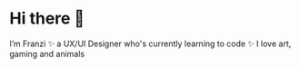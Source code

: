 # Hi there 👋 
I’m Franzi ✨
a UX/UI Designer who's currently learning to code ✨ 
I love art, gaming and animals
<!---
franzi-fk/franzi-fk is a ✨ special ✨ repository because its `README.md` (this file) appears on your GitHub profile.
You can click the Preview link to take a look at your changes.
--->
